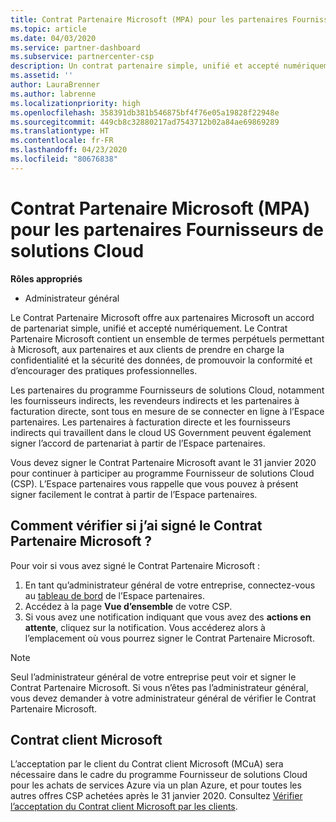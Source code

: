 ```yaml
---
title: Contrat Partenaire Microsoft (MPA) pour les partenaires Fournisseurs de solutions Cloud | Espace partenaires
ms.topic: article
ms.date: 04/03/2020
ms.service: partner-dashboard
ms.subservice: partnercenter-csp
description: Un contrat partenaire simple, unifié et accepté numériquement.
ms.assetid: ''
author: LauraBrenner
ms.author: labrenne
ms.localizationpriority: high
ms.openlocfilehash: 358391db381b546875bf4f76e05a19828f22948e
ms.sourcegitcommit: 449cb8c32880217ad7543712b02a84ae69869289
ms.translationtype: HT
ms.contentlocale: fr-FR
ms.lasthandoff: 04/23/2020
ms.locfileid: "80676838"
---
```

# <a name="microsoft-partner-agreement-mpa-for-csp-partners"></a>Contrat Partenaire Microsoft (MPA) pour les partenaires Fournisseurs de solutions Cloud 

**Rôles appropriés**

- Administrateur général


Le Contrat Partenaire Microsoft offre aux partenaires Microsoft un accord de partenariat simple, unifié et accepté numériquement. Le Contrat Partenaire Microsoft contient un ensemble de termes perpétuels permettant à Microsoft, aux partenaires et aux clients de prendre en charge la confidentialité et la sécurité des données, de promouvoir la conformité et d’encourager des pratiques professionnelles.   

Les partenaires du programme Fournisseurs de solutions Cloud, notamment les fournisseurs indirects, les revendeurs indirects et les partenaires à facturation directe, sont tous en mesure de se connecter en ligne à l’Espace partenaires. Les partenaires à facturation directe et les fournisseurs indirects qui travaillent dans le cloud US Government peuvent également signer l’accord de partenariat à partir de l’Espace partenaires.

Vous devez signer le Contrat Partenaire Microsoft avant le 31 janvier 2020 pour continuer à participer au programme Fournisseur de solutions Cloud (CSP). L’Espace partenaires vous rappelle que vous pouvez à présent signer facilement le contrat à partir de l’Espace partenaires.

## <a name="how-to-verify-if-i-have-signed-the-mpa"></a>Comment vérifier si j’ai signé le Contrat Partenaire Microsoft ?

Pour voir si vous avez signé le Contrat Partenaire Microsoft :

1. En tant qu’administrateur général de votre entreprise, connectez-vous au [tableau de bord](https://partner.microsoft.com/dashboard/home) de l’Espace partenaires.  
2. Accédez à la page **Vue d’ensemble** de votre CSP.
3. Si vous avez une notification indiquant que vous avez des **actions en attente**, cliquez sur la notification. Vous accéderez alors à l’emplacement où vous pourrez signer le Contrat Partenaire Microsoft. 

>[!NOTE] 
>Seul l’administrateur général de votre entreprise peut voir et signer le Contrat Partenaire Microsoft. Si vous n’êtes pas l’administrateur général, vous devez demander à votre administrateur général de vérifier le Contrat Partenaire Microsoft. 

## <a name="microsoft-customer-agreement"></a>Contrat client Microsoft

L’acceptation par le client du Contrat client Microsoft (MCuA) sera nécessaire dans le cadre du programme Fournisseur de solutions Cloud pour les achats de services Azure via un plan Azure, et pour toutes les autres offres CSP achetées après le 31 janvier 2020. Consultez [Vérifier l’acceptation du Contrat client Microsoft par les clients](confirm-customer-agreement.md).
 











